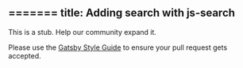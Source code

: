 =======
title: Adding search with js-search
---

This is a stub. Help our community expand it.

Please use the [Gatsby Style Guide](/docs/gatsby-style-guide/) to ensure your
pull request gets accepted.